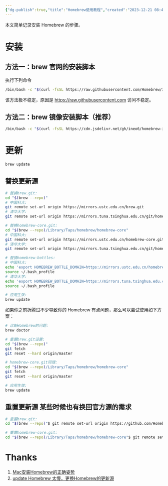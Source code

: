 ```yaml
---
{"dg-publish":true,"title":"Homebrew使用教程","created":"2023-12-21 08:45","updated":"2024-01-29 15:00","tags":["tool"],"dg-path":"Tutorials/Homebrew使用教程.md","permalink":"/Tutorials/Homebrew使用教程/","dgPassFrontmatter":true,"noteIcon":"1"}
---
```



本文简单记录安装 Homebrew 的步骤。

# 安装

## 方法一：brew 官网的安装脚本

执行下列命令

```bash
/bin/bash -c "$(curl -fsSL https://raw.githubusercontent.com/Homebrew/install/master/install.sh)"
```

该方法极不稳定，原因是 https://raw.githubusercontent.com 访问不稳定。

## 方法二：brew 镜像安装脚本（推荐）

```bash
/bin/bash -c "$(curl -fsSL https://cdn.jsdelivr.net/gh/ineo6/homebrew-install/install.sh)"
```

# 更新

```bash
brew update
```

## 替换更新源

```bash
# 替换brew.git:
cd "$(brew --repo)"
# 中国科大:
git remote set-url origin https://mirrors.ustc.edu.cn/brew.git
# 清华大学:
git remote set-url origin https://mirrors.tuna.tsinghua.edu.cn/git/homebrew/brew.git

# 替换homebrew-core.git:
cd "$(brew --repo)/Library/Taps/homebrew/homebrew-core"
# 中国科大:
git remote set-url origin https://mirrors.ustc.edu.cn/homebrew-core.git
# 清华大学:
git remote set-url origin https://mirrors.tuna.tsinghua.edu.cn/git/homebrew/homebrew-core.git

# 替换homebrew-bottles:
# 中国科大:
echo 'export HOMEBREW_BOTTLE_DOMAIN=https://mirrors.ustc.edu.cn/homebrew-bottles' >> ~/.bash_profile
source ~/.bash_profile
# 清华大学:
echo 'export HOMEBREW_BOTTLE_DOMAIN=https://mirrors.tuna.tsinghua.edu.cn/homebrew-bottles' >> ~/.bash_profile
source ~/.bash_profile

# 应用生效:
brew update
```

如果你之前折腾过不少导致你的 Homebrew 有点问题，那么可以尝试使用如下方案：

```bash
# 诊断Homebrew的问题:
brew doctor

# 重置brew.git设置:
cd "$(brew --repo)"
git fetch
git reset --hard origin/master

# homebrew-core.git同理:
cd "$(brew --repo)/Library/Taps/homebrew/homebrew-core"
git fetch
git reset --hard origin/master

# 应用生效:
brew update
```

## 重置更新源 某些时候也有换回官方源的需求

```bash
# 重置brew.git:
cd "$(brew --repo)"$ git remote set-url origin https://github.com/Homebrew/brew.git

# 重置homebrew-core.git:
cd "$(brew --repo)/Library/Taps/homebrew/homebrew-core"$ git remote set-url origin https://github.com/Homebrew/homebrew-core.git
```

# Thanks

1. [Mac安装Homebrew的正确姿势](https://www.jianshu.com/p/e0471aa6672d?utm_campaign=hugo)
2. [update Homebrew 太慢，更换Homebrew的更新源](https://www.jianshu.com/p/b26c7bc14440)